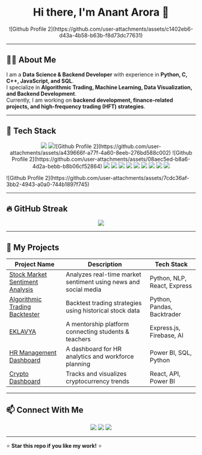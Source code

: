<!-- Profile Header -->
<h1 align="center">Hi there, I'm Anant Arora 👋</h1>
<p align="center">
  ![Github Profile 2](https://github.com/user-attachments/assets/c1402eb6-d43a-4b58-b63b-f8d73dc77631)
</p>

---

## 👨‍💻 About Me  
I am a **Data Science & Backend Developer** with experience in **Python, C, C++, JavaScript, and SQL**.  
I specialize in **Algorithmic Trading, Machine Learning, Data Visualization, and Backend Development**.  
Currently, I am working on **backend development, finance-related projects, and high-frequency trading (HFT) strategies**.  

---

## 🚀 Tech Stack  

<p align="center">
  <img src="https://img.shields.io/badge/Python-3776AB?style=for-the-badge&logo=python&logoColor=white">
  <img src="https://img.shields.io/badge/C-00599C?style=for-the-badge&logo=c&logoColor=white">![Github Profile 2](https://github.com/user-attachments/assets/a439666f-a77f-4a60-8eeb-276bd588c002)
![Github Profile 2](https://github.com/user-attachments/assets/08aec5ed-b8a6-4d2a-bebb-b8b06cf52864)

  <img src="https://img.shields.io/badge/C++-00599C?style=for-the-badge&logo=cplusplus&logoColor=white">
  <img src="https://img.shields.io/badge/JavaScript-F7DF1E?style=for-the-badge&logo=javascript&logoColor=black">
  <img src="https://img.shields.io/badge/SQL-4479A1?style=for-the-badge&logo=postgresql&logoColor=white">
  <img src="https://img.shields.io/badge/Matplotlib-#11557C?style=for-the-badge&logo=python&logoColor=white">
  <img src="https://img.shields.io/badge/Scikit--learn-F7931E?style=for-the-badge&logo=scikit-learn&logoColor=white">
  <img src="https://img.shields.io/badge/Excel-217346?style=for-the-badge&logo=microsoft-excel&logoColor=white">
  <img src="https://img.shields.io/badge/React-61DAFB?style=for-the-badge&logo=react&logoColor=black">
  <img src="https://img.shields.io/badge/PowerBI-F2C811?style=for-the-badge&logo=powerbi&logoColor=black">
  <img src="https://img.shields.io/badge/Snowflake-29B5E8?style=for-the-badge&logo=snowflake&logoColor=white">
</p>
![Github Profile 2](https://github.com/user-attachments/assets/7cdc36af-3bb2-4943-a0a0-744b1897f745)

---

## 🔥 GitHub Streak  

<p align="center">
<img src="https://github-readme-streak-stats.herokuapp.com/?user=Anant-Arora&theme=radical&hide_border=true">
</p>

---

## 📂 My Projects  

| Project Name | Description | Tech Stack |
|-------------|------------|------------|
| [Stock Market Sentiment Analysis](https://github.com/[YourGitHubUsername]/stock-market-sentiment) | Analyzes real-time market sentiment using news and social media | Python, NLP, React, Express |
| [Algorithmic Trading Backtester](https://github.com/[YourGitHubUsername]/algo-trading-backtester) | Backtest trading strategies using historical stock data | Python, Pandas, Backtrader |
| [EKLAVYA](https://github.com/[YourGitHubUsername]/eklavya) | A mentorship platform connecting students & teachers | Express.js, Firebase, AI |
| [HR Management Dashboard](https://github.com/[YourGitHubUsername]/hr-dashboard) | A dashboard for HR analytics and workforce planning | Power BI, SQL, Python |
| [Crypto Dashboard](https://github.com/[YourGitHubUsername]/crypto-dashboard) | Tracks and visualizes cryptocurrency trends | React, API, Power BI |

---

## 📫 Connect With Me  

<p align="center">
  <a href="https://linkedin.com/in/[YourLinkedInUsername]"><img src="https://img.shields.io/badge/LinkedIn-0077B5?style=for-the-badge&logo=linkedin&logoColor=white"></a>
  <a href="https://github.com/[YourGitHubUsername]"><img src="https://img.shields.io/badge/GitHub-181717?style=for-the-badge&logo=github&logoColor=white"></a>
  <a href="https://internshala.com/interns/[YourInternshalaProfile]"><img src="https://img.shields.io/badge/Internshala-004385?style=for-the-badge&logo=internshala&logoColor=white"></a>
</p>

---

⭐ **Star this repo if you like my work!** ⭐  

